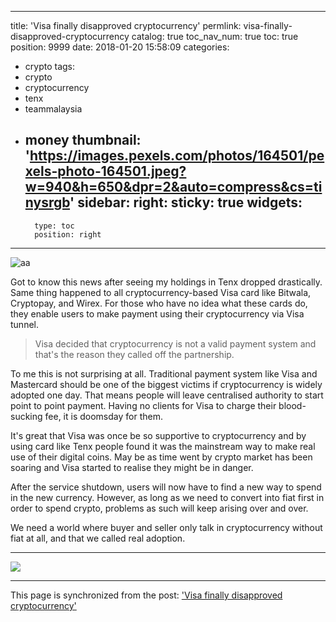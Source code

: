 
---
title: 'Visa finally disapproved cryptocurrency'
permlink: visa-finally-disapproved-cryptocurrency
catalog: true
toc_nav_num: true
toc: true
position: 9999
date: 2018-01-20 15:58:09
categories:
- crypto
tags:
- crypto
- cryptocurrency
- tenx
- teammalaysia
- money
thumbnail: 'https://images.pexels.com/photos/164501/pexels-photo-164501.jpeg?w=940&h=650&dpr=2&auto=compress&cs=tinysrgb'
sidebar:
    right:
        sticky: true
widgets:
    -
        type: toc
        position: right
---


![aa](https://images.pexels.com/photos/164501/pexels-photo-164501.jpeg?w=940&h=650&dpr=2&auto=compress&cs=tinysrgb)

Got to know this news after seeing my holdings in Tenx dropped drastically. Same thing happened to all cryptocurrency-based Visa card like Bitwala, Cryptopay, and Wirex. For those who have no idea what these cards do, they enable users to make payment using their cryptocurrency via Visa tunnel.

>Visa decided that cryptocurrency is not a valid payment system and that's the reason they called off the partnership.

To me this is not surprising at all. Traditional payment system like Visa and Mastercard should be one of the biggest victims if cryptocurrency is widely adopted one day. That means people will leave centralised authority to start point to point payment. Having no clients for Visa to charge their blood-sucking fee, it is doomsday for them.

It's great that Visa was once be so supportive to cryptocurrency and by using card like Tenx people found it was the mainstream way to make real use of their digital coins. May be as time went by crypto market has been soaring and Visa started to realise they might be in danger.

After the service shutdown, users will now have to find a new way to spend in the new currency. However, as long as we need to convert into fiat first in order to spend crypto, problems as such will keep arising over and over.

We need a world where buyer and seller only talk in cryptocurrency without fiat at all, and that we called real adoption.

---

![](https://steemitimages.com/DQmXxXTdakxQtM6rXFXKBZgEMuExTeEvWqg3rLNaGPTZgML/image.png)

- - -

This page is synchronized from the post: ['Visa finally disapproved cryptocurrency'](https://steemit.com/@fr3eze/visa-finally-disapproved-cryptocurrency)
